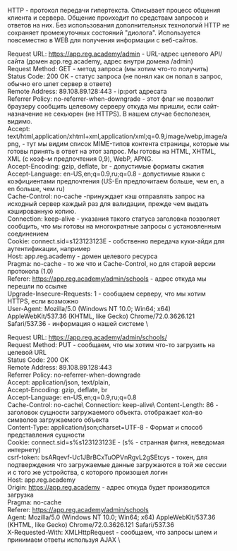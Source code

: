 HTTP - протокол передачи гипертекста.
Описывает процесс общения клиента и сервера. Общение проиходит по средствам запросов и ответов на них.
Без использования дополнительных технологий HTTP не сохраняет промежуточных состояний "диолога". Используется повсеместно в WEB
для получения информации с веб-сайтов.

Request URL: https://app.reg.academy/admin - URL-адрес целевого API/сайта (домен app.reg.academy, адрес внутри домена /admin) \
Request Method: GET - метод запроса (мы хотим что-то получить)\
Status Code: 200 OK - статус запроса (не понял как он попал в запрос, обычно его шлет сервер в ответе) \
Remote Address: 89.108.89.128:443 - ip:port адресата \
Referrer Policy: no-referrer-when-downgrade - этот флаг не позволит браузеру сообщить целевому серверу откуда мы пришли, если сайт-назначение не секьюрен (не HTTPS). В нашем случае бесполезен, видимо. \
Accept: text/html,application/xhtml+xml,application/xml;q=0.9,image/webp,image/apng,  - тут мы видим список MIME-типов контента страницы, которые мы готовы принять в ответ на этот запрос. Мы готовы на HTML, XHTML, XML (с коэф-м предпочтения 0,9), WebP, APNG. \
Accept-Encoding: gzip, deflate, br - допустимые форматы сжатия \
Accept-Language: en-US,en;q=0.9,ru;q=0.8 - допустимые языки с коэфициентами предпочтения (US-En предпочитаем больше, чем en, а en больше, чем ru)\
Cache-Control: no-cache -принуждает кэш отправлять запрос на исходный сервер каждый раз для валидации, прежде чем выдать кэшированную копию. \
Connection: keep-alive - указания такого статуса заголовка позволяет сообщить, что мы готовы на многократные запросы с установленным соединением \
Cookie: connect.sid=s123123123E - собственно передача куки-айди для аутентификации, например \
Host: app.reg.academy - домен целевого ресурса \
Pragma: no-cache - то же что и Cache-Control, но для старой версии протокола (1.0) \
Referer: https://app.reg.academy/admin/schools - адрес откуда мы перешли по ссылке \
Upgrade-Insecure-Requests: 1 - сообщаем серверу, что мы хотим HTTPS, если возможно \
User-Agent: Mozilla/5.0 (Windows NT 10.0; Win64; x64) AppleWebKit/537.36 (KHTML, like Gecko) Chrome/72.0.3626.121 Safari/537.36 - информация о нашей системе \


Request URL: https://app.reg.academy/admin/schools/ \
Request Method: PUT - сообщаем, что мы хотим что-то загрузить на целевой URL \
Status Code: 200 OK \
Remote Address: 89.108.89.128:443 \
Referrer Policy: no-referrer-when-downgrade \
Accept: application/json, text/plain, \
Accept-Encoding: gzip, deflate, br\
Accept-Language: en-US,en;q=0.9,ru;q=0.8\
Cache-Control: no-cache\\
Connection: keep-alive\\
Content-Length: 86 - заголовок сущности загружаемого объекта. отображает кол-во символов загружаемого объекта \
Content-Type: application/json;charset=UTF-8 - Формат и способ представления сущности \
Cookie: connect.sid=s%s123123123E - (s% - странная фигня, неведомая интернету)\
csrf-token: bsARqevf-Uc1JBrBCxTuOPVnRgvL2gSEtcys - токен, для подтверждения что загружаемые данные загружаются в той же сессии и с того же устройства, с которого произошел логин \
Host: app.reg.academy \
Origin: https://app.reg.academy - адрес откуда будет производится загрузка \
Pragma: no-cache \
Referer: https://app.reg.academy/admin/schools \
Agent: Mozilla/5.0 (Windows NT 10.0; Win64; x64) AppleWebKit/537.36 (KHTML, like Gecko) Chrome/72.0.3626.121 Safari/537.36 \
X-Requested-With: XMLHttpRequest - сообщаем, что запросы шлем и принимаем ответы используя AJAX \
